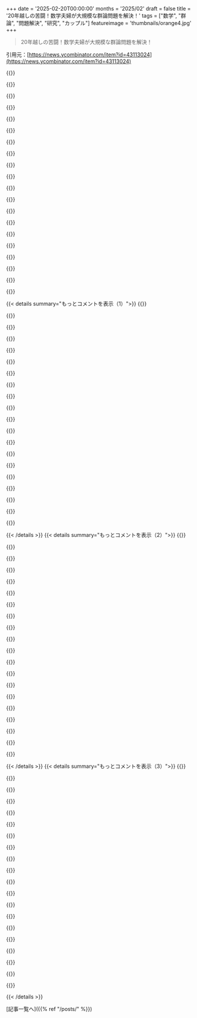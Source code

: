 +++
date = '2025-02-20T00:00:00'
months = '2025/02'
draft = false
title = '20年越しの苦闘！数学夫婦が大規模な群論問題を解決！'
tags = ["数学", "群論", "問題解決", "研究", "カップル"]
featureimage = 'thumbnails/orange4.jpg'
+++

> 20年越しの苦闘！数学夫婦が大規模な群論問題を解決！

引用元：[https://news.ycombinator.com/item?id=43113024](https://news.ycombinator.com/item?id=43113024)

{{<matomeQuote body="そんな難しい問題に夢中になって、学問のキャリアを犠牲にするリスクもあったのに、Späthは全力で取り組んだんだね。こういう情熱的な人がいるからこそ、以前に語られないカウンターファクチュアルにも敬意を表したいね。" userName="PhillyPhuture" createdAt="2025-02-20T15:51:22" color="#ff33a1">}}

{{<matomeQuote body="このコメントの内容はどの論文でも見かける気がする。<br>突破口は、あくまで常識に逆らう人たちから生まれるものだ。逆境を乗り越えてこそ新しいものが生まれるのに、我々はそういう人を評価しないことが多いのは残念だ。" userName="godelski" createdAt="2025-02-20T19:35:55" color="#38d3d3">}}

{{<matomeQuote body="違うと思うな。突破口が必ず常識とは逆の方向からしか生まれないわけじゃないし、成功するためには普通の方法もたくさんある。<br>「逆境を乗り越える」という意識が強すぎると、現実が見えなくなるよ。" userName="globnomulous" createdAt="2025-02-20T21:07:28" color="">}}

{{<matomeQuote body="言葉の意味の議論になってるね。<br>4分台のマイル走やエベレスト登頂は成果であり、突破口ではないと思うな。原爆も特大の成果だけど、それに至る過程には多くの突破口があったのは確かだけど。" userName="abraae" createdAt="2025-02-20T23:01:41" color="">}}

{{<matomeQuote body="結局、定義の持つ意味についての議論になってるよね。<br>もし突破口には何かしらの違いが必要だとしたら、それが常識に反する必要はないってことだ。" userName="globnomulous" createdAt="2025-02-21T03:17:17" color="">}}

{{<matomeQuote body="確かに、言葉は複数の意味を持つ。ただ、君が主張した定義にはすべての意味が含まれているわけじゃない。<br>突破口は「常識に逆らう」必要はないんだ。" userName="godelski" createdAt="2025-02-21T23:39:43" color="">}}

{{<matomeQuote body="言葉には確かに複数の意味がある。君が言う意味が全てじゃないんだよ。<br>突破口が「常識に逆らう」ことが必須ではないことを理解してほしい。" userName="globnomulous" createdAt="2025-02-22T01:24:50" color="">}}

{{<matomeQuote body="ここはHNだから、みんなが規則を覆して、逆行することがカッコいいと思ってるよね。" userName="pinoy420" createdAt="2025-02-20T22:49:44" color="">}}

{{<matomeQuote body="失敗の恐れから逆行するのを避けている人もいるけど、実際は経済的なリスクを恐れているんじゃないかな。<br>無駄な失敗をすることほど非生産的なことはない。" userName="inetknght" createdAt="2025-02-20T22:06:27" color="">}}

{{<matomeQuote body="パラダイムシフトには日常的な実験の蓄積が必要で、逆らう存在だけでは達成できないよ。" userName="biophysboy" createdAt="2025-02-20T23:23:44" color="">}}

{{<matomeQuote body="ブレイクスルーは定義上、常識に逆らう人から生まれるものだよね。 Gladwellが『David and Goliath』で言ってるみたいに、一般的な知恵に対して”不合理”であることが大事だと思う。" userName="MrMcCall" createdAt="2025-02-20T21:35:15" color="#ff33a1">}}

{{<matomeQuote body="フィナンシャル・インデペンデンスが欲しい理由は、外からの圧力や資金問題に悩まされずに、興味深い問題に集中できるから。政府はもっとリスキーな目標に単独や少人数のプロジェクトを資金提供すべきだと思うけど、今のアメリカでは真逆に進んでるから期待できないな。" userName="Xcelerate" createdAt="2025-02-20T18:59:06" color="">}}

{{<matomeQuote body="同じく！お金持ちになりたいのは素敵なものや家が欲しいからじゃなくて、自分のリサーチがしたいからだけだよ。" userName="godelski" createdAt="2025-02-20T19:41:35" color="">}}

{{<matomeQuote body="同じ気持ちの人が多いと思う。どうやって実現するか考えよう！" userName="jereees" createdAt="2025-02-20T21:47:50" color="">}}

{{<matomeQuote body="過去数十年？今は広告テクノロジーの仕事してる。今はLLMsの仕事してるよ。" userName="drivebyhooting" createdAt="2025-02-20T22:10:28" color="">}}

{{<matomeQuote body="確かに多いと思うけど、コミュニティを作るのが難しいかも。一般の人々への障害が増してるし、実現に向けて真剣に考えた方がいいかも。明確なアイデアはないけど、億万長者に資金提供をお願いして、特定の土地を購入し、情熱と専門性のある人を集めて自由に活動してもらうのはどうだろう。Eurekaのような実験として、おそらく大規模には無理だけど、インスピレーションを得る価値はあると思う。" userName="godelski" createdAt="2025-02-21T01:02:03" color="">}}

{{<matomeQuote body="君の言うことはわかるけど、これはPrsoperaや他の失敗したリバタリアンシティの実験と同じに見える。" userName="Geezus_42" createdAt="2025-02-21T13:03:40" color="">}}

{{<matomeQuote body="大学の授業料を考えると、研究者に十分な給料を与えられるはずだよ。テニュア制度は役立つツールだね！" userName="goalieca" createdAt="2025-02-20T23:05:06" color="">}}

{{<matomeQuote body="ハーバードの資産は今いくらになってるの？20億ドル以上だと思うけど、それは評価なしでの話。" userName="genewitch" createdAt="2025-02-21T00:26:50" color="">}}

{{<matomeQuote body="自分が働いてたプロオーディオ会社に、電源供給に5年かけた人がいたんだよね。成功したし、その人をサポートしてくれた経営陣には感謝してるよ。" userName="tomcam" createdAt="2025-02-20T18:04:12" color="#ff33a1">}}

{{< details summary="もっとコメントを表示（1）">}}
{{<matomeQuote body="彼が解こうとしてた具体的な問題を覚えてる？日常で出会う些細なことに、どれだけの思考と努力が注がれているかってすごいよね。青いLEDとか、炊飯器を見るたびにそんなことを考えちゃう。" userName="lemonberry" createdAt="2025-02-20T20:11:07" color="#45d325">}}

{{<matomeQuote body="毎日繰り返しの仕事をしてる人が何千万もいるんだから、起業家になる必要はないよ。みんながキャリア機会を最大化するために生きる必要はないんだ。" userName="manoweb" createdAt="2025-02-20T17:40:00" color="">}}

{{<matomeQuote body="これは起業家というわけじゃないよ。問題を解決してるんだ。二者はほとんど重ならないからね。" userName="chowells" createdAt="2025-02-20T19:21:52" color="">}}

{{<matomeQuote body="この人のおかげで、君が画面でこの記事を読むことができるLEDが可能になったんだよ。＞“https://youtu.be/AF8d72mA41M”" userName="yujzgzc" createdAt="2025-02-20T18:39:41" color="#785bff">}}

{{<matomeQuote body="残念ながら、一般の人が自閉症やオタク系の人を嫌う傾向があって、強迫的な人たちがいなくなった方が世界は良くなると信じてる人も多いみたい。アメリカがここまで進んでいるのは、知識を嫌う風潮がどれほど深いか考えさせられる。" userName="Der_Einzige" createdAt="2025-02-20T16:06:30" color="#45d325">}}

{{<matomeQuote body="“一般の人が自閉症やオタク系の人を嫌う”って、これはめっちゃデタラメだよ。10％の人でもそういう考えはないと思う。" userName="jonahx" createdAt="2025-02-20T17:05:12" color="">}}

{{<matomeQuote body="たぶん90％のそういう人たちは、子供の頃にかなり苦しんだだろうね。" userName="lanstin" createdAt="2025-02-20T17:54:10" color="">}}

{{<matomeQuote body="子供の頃に苦しんだオタクが90％いるとは、私は全く疑わしいな。アカデミア周辺にいたことがあるけど、そういう人たちは大きなオタクで、ひどい仕打ちを受けたことはあまりないよ。" userName="LPisGood" createdAt="2025-02-20T18:45:33" color="">}}

{{<matomeQuote body="私の個人的な経験では、100％そうだった。" userName="ted_dunning" createdAt="2025-02-20T20:28:48" color="">}}

{{<matomeQuote body="90％はさすがに多すぎるんじゃない？まぁ、一般的な人よりも多いとは思うけど。" userName="LPisGood" createdAt="2025-02-20T22:00:54" color="">}}

{{<matomeQuote body="平均的な人が自閉症の人やオタクを嫌ってるとは思わないな。" userName="Gud" createdAt="2025-02-20T16:29:35" color="">}}

{{<matomeQuote body="オタクと自閉症を一緒にするのはおかしい。普通の人は自閉症の人に対して無知から不安を感じるけど、特に危ないわけじゃない。興味が合わないなら無関心なだけで。" userName="parineum" createdAt="2025-02-20T16:37:49" color="#ff33a1">}}

{{<matomeQuote body="“autist”って言葉が使われるのを無視してるのが驚き。これが新しい世代に hate が使われる方法だってわかるのに。" userName="Der_Einzige" createdAt="2025-02-20T16:54:56" color="">}}

{{<matomeQuote body="自閉症の人が同年代や先生、上司からどんな扱いを受けてるか見れば、嫌われてるってことは明らかだよ。" userName="throwpoaster" createdAt="2025-02-20T16:36:06" color="">}}

{{<matomeQuote body="自閉症の人も周りにいるかもしれないのに、ただの糞野郎ってだけってこともあるよ。" userName="jonnybgood" createdAt="2025-02-20T17:25:21" color="">}}

{{<matomeQuote body="今、世界で最も影響力のある人が自閉症だって自分で言ってるし、平均的な人が自閉症を嫌ってるとは思わないよ。" userName="BobaFloutist" createdAt="2025-02-20T17:56:06" color="">}}

{{<matomeQuote body="その人があまりに有名すぎて、一般的な自閉症の人に悪影響を与えてるかもしれない。" userName="harrison_clarke" createdAt="2025-02-20T18:03:20" color="">}}

{{<matomeQuote body="Hegelのことに関して言うと、君の名前はStirnerを参考にしてるよね。Hegelの理想の領域は単なる精神的抽象で、自己に戻って拡張していく過程が重要なんだ。" userName="egoism" createdAt="2025-02-23T10:11:08" color="#785bff">}}

{{<matomeQuote body="最近、自閉症やオタクの人たちが持ち上げられてるし、オンラインで自称する人も多いんじゃない？" userName="fullshark" createdAt="2025-02-21T00:33:01" color="">}}

{{<matomeQuote body="カップルが結果を発表した時、周りの同僚たちは驚いたそうだ。“パレードをやりたかったよ”とスタンフォードのPersi Diaconisが言ってた。長年の努力の成果で、彼女たちがそれを成し遂げたんだからね。そんなポジティブなサポートが、組合せ論をやっていて嬉しかった点の一つだな。" userName="jmount" createdAt="2025-02-20T15:54:24" color="#38d3d3">}}


{{< /details >}}
{{< details summary="もっとコメントを表示（2）">}}
{{<matomeQuote body="私たちの行動は、良くも悪くも関わる人々に影響を与える蝶の羽ばたきみたいなものだ。全ての波動は私たち自身の中に共鳴し、意図と行動によって幸せかその反対に働く。“ポジティブなバイブレーション、イエー” --Bob Marley" userName="MrMcCall" createdAt="2025-02-20T21:49:12" color="">}}

{{<matomeQuote body="マッケイ予想はこういうことだ。群を複素数の行列で表現する際、通常はいくつかの方法がある。それぞれの表示には指紋みたいなキャラクタがある。すべてのグループには、素数の冪の順序を持つ大きな部分群が存在することが知られていて、驚くべきことにGとその部分群N(P)のキャラクタの数が等しい。" userName="isaacfrond" createdAt="2025-02-20T15:51:58" color="#38d3d3">}}

{{<matomeQuote body="Gの定義を見逃したのかな、それともまだカフェインが足りないのかな？" userName="antonf" createdAt="2025-02-20T16:35:44" color="">}}

{{<matomeQuote body="文脈から判断するに、それは元の群だと思うけど、まだコーヒー一杯飲んだだけだからね。" userName="throwpoaster" createdAt="2025-02-20T16:38:53" color="">}}

{{<matomeQuote body="この予想が場合分けの分析を通じて証明されたのは興味深い。各ケースは異なる技法を必要とするが、全ての有限群がこの特性を持つのは偶然のようで、それぞれの群が違う理由からこの特性を持つ。今、結果が確定したことで、他の数学者も真剣に取り組む許可が得られたようだ。" userName="markisus" createdAt="2025-02-21T04:07:15" color="#ff5733">}}

{{<matomeQuote body="率直に言って、群論の証明でこういうのはそれほど珍しくないと思う。関連するものに分けて、それぞれの関係があるもののために証明するのがよくあるからね。その中にはストレートなものもあれば、年単位で問題になってるものもある。" userName="jlo2365" createdAt="2025-02-21T10:05:49" color="#ff33a1">}}

{{<matomeQuote body="ハハ、偶然だな：最近HNに投稿されたInfinite NapkinのGroupsの部分を読んでた。定義は理解してるけど、群の中心的な重要性はまだ把握できてない。たとえば、記事では72の順序の群が50あると言ってて、これは重要な洞察のようだけど、何のためのものなんだろう？" userName="Jun8" createdAt="2025-02-20T14:38:53" color="">}}

{{<matomeQuote body="ChatGPTの言うことは信じないほうがいいよ。72の非アーベル群が44個、アーベル群が6個あるんだって。特にその数字が大事とは言わないけど、正しいよ。" userName="Chinjut" createdAt="2025-02-20T14:45:28" color="">}}

{{<matomeQuote body="知識ゼロで何かを学ぼうとするのにChatGPTを使わないほうがいいね。基礎がないと真実とデタラメを分けられないし、チャットボットはややこしいことを言ってくるから。" userName="jandrese" createdAt="2025-02-20T22:18:57" color="#785bff">}}

{{<matomeQuote body="ChatGPTには気をつけてるつもりなんだけど、やめられないんだよね。自分をちゃんとコントロールしなきゃ。DNSレベルでブロックするしかないかも。" userName="Imustaskforhelp" createdAt="2025-02-20T17:22:48" color="">}}

{{<matomeQuote body="群は対称性を表現する代数的な方法だよ。例えば、等辺三角形を回転させたとき、それが元の姿と同じになるなら、その操作は逆操作があるんだ。対称性の操作を組み合わせることで群ができるんだよ。" userName="ndriscoll" createdAt="2025-02-20T16:19:11" color="#ff5733">}}

{{<matomeQuote body="不変性があるからといって逆操作が存在するわけじゃないと思うけど。" userName="grandempire" createdAt="2025-02-21T07:08:56" color="">}}

{{<matomeQuote body="確かに、ベクトル空間の部分空間への射影はその部分空間を不変にするね。逆操作が存在するのは公理的だと思うけど、存在すれば物体は不変になるんだ。" userName="ndriscoll" createdAt="2025-02-21T19:04:28" color="">}}

{{<matomeQuote body="群の基礎的な構造は素数に似てるなぁ。素数の配置について説明する人は少なくて、それがあると他の現象を説明するために使われるんだ。" userName="__MatrixMan__" createdAt="2025-02-20T14:51:59" color="#38d3d3">}}

{{<matomeQuote body="素数の配置について説明しないってことは、あまり数論の授業を受けてないってことだよね。みんなそれにすごく興味があるから。" userName="BlackFingolfin" createdAt="2025-02-20T21:50:37" color="">}}

{{<matomeQuote body="確かに、分野が重要なのは宇宙の謎があるからだよね。ただ、そういう回答を求めてない人もいるから、実用性のある部分を強調しようとしたんだ。" userName="__MatrixMan__" createdAt="2025-02-20T22:10:38" color="#ff33a1">}}

{{<matomeQuote body="多くの数学的構造が群で、理解することで具体的な問題解決のヒントが得られるんだ。例えば、問題がアーベルかどうかを判断できるし、そうならXやYの形になるはず。" userName="grandempire" createdAt="2025-02-20T14:46:10" color="#38d3d3">}}

{{<matomeQuote body="彼らの証明はこちら：”https://arxiv.org/abs/2410.20392”（2024）" userName="rurban" createdAt="2025-02-20T18:17:23" color="">}}

{{<matomeQuote body="すごいね、20年も dedication があったんだ。個人的なストーリーがいいね、STEMではあまり見ないし。目標を達成したから、彼らの関係はうまくいくといいけど。" userName="ChrisMarshallNY" createdAt="2025-02-20T12:41:53" color="#785bff">}}

{{<matomeQuote body="専門家には思考プロセスをもっと書いてほしい。結果だけだと簡単に思えるから、他の人が理解したり貢献しようとするのを discourages しちゃう。数学ではアイデアはシンプルだけど、シンボルが多くて隠れてる。" userName="nthingtohide" createdAt="2025-02-20T14:23:15" color="#ff33a1">}}


{{< /details >}}
{{< details summary="もっとコメントを表示（3）">}}
{{<matomeQuote body="どうやって機能するかを知ってしまうと、印象が薄くなるし、関心を持つ人も少ないよ。" userName="grandempire" createdAt="2025-02-20T14:48:21" color="">}}

{{<matomeQuote body="これが言いたかったことの一例だよ<br>講義：Douglas Hofstadterの”Albert Einstein on Light; Light on Albert Einstein”を観てみてね。" userName="nthingtohide" createdAt="2025-02-20T17:03:33" color="">}}

{{<matomeQuote body="これはPatrickとRadhia Cousotの夫婦デュオを思い出す。彼らは一緒にAbstract Interpretationを作り上げたんだ。形式検証の授業で学んだよ。" userName="fazkan" createdAt="2025-02-21T00:27:27" color="">}}

{{<matomeQuote body="昨夜Apple TVで『Prime Target』を見始めたんだけど、この話の前提がどこかで聞いたことがあった！主人公が素数問題に obsession してるんだ。ところで、このカップルが形式数学問題にAIツールを使ったことがあるか興味津々。" userName="JayStavis" createdAt="2025-02-21T00:09:22" color="">}}

{{<matomeQuote body="素晴らしい記事だね！これのおかげで関連する記事をいろいろ追ってみた。John Conwayの研究についても。私の数学はBSEE程度だけど、たまに”The Algebraic Eigenvalue Problem”を参考にしてるよ。" userName="wglb" createdAt="2025-02-20T18:24:17" color="#ff5c5c">}}

{{<matomeQuote body="一緒に数学をやってるカップルは仲良しだね。" userName="racl101" createdAt="2025-02-20T19:05:00" color="">}}

{{<matomeQuote body="“McKay conjectureを一緒に研究している間に、Britta SpäthとMarc Cabanesは恋に落ちて一家を築いた。”" userName="yamrzou" createdAt="2025-02-20T13:43:16" color="">}}

{{<matomeQuote body="結局後を継いだってことか。" userName="Out_of_Characte" createdAt="2025-02-20T14:14:03" color="">}}

{{<matomeQuote body="AとBの遺伝子の交差する部分だね。" userName="anthk" createdAt="2025-02-20T14:26:05" color="">}}

{{<matomeQuote body="それってAとBの和集合の部分集合じゃない？交差点って親が共有する遺伝子だけの子供のイメージだし。" userName="echoangle" createdAt="2025-02-20T15:02:58" color="#38d3d3">}}

{{<matomeQuote body="そうだね、それだと近親相姦みたいになっちゃうから、和集合の部分集合の方がいいよ。" userName="anthk" createdAt="2025-02-20T15:07:38" color="">}}

{{<matomeQuote body="マジでお前ら、部屋でも借りておけ。<br>（そして近親計算を防ぐ代数的に証明可能なインセンティブを考えるグループを作ろうぜ）" userName="veidr" createdAt="2025-02-20T16:26:32" color="#ff5733">}}

{{<matomeQuote body="先を行ってるよ、俺は自分の祖父でもある。" userName="Out_of_Characte" createdAt="2025-02-20T17:01:05" color="">}}

{{<matomeQuote body="子供が親と同相だってことだね。" userName="inglor_cz" createdAt="2025-02-20T14:49:03" color="">}}

{{<matomeQuote body="数学、やったね！" userName="lo_fye" createdAt="2025-02-20T13:35:39" color="#785bff">}}

{{<matomeQuote body="なんてひどいウェブページなんだ。クリックと右クリックの動作を偽装してる。段落を選択するのにトリプルクリックできないし、選択したテキストをドラッグできない。最悪！" userName="xenago" createdAt="2025-02-20T16:48:31" color="">}}

{{<matomeQuote body="Quantumの記事は前に読んだことあるけど、McKay conjectureを選択した時に右クリックできないのに気づいたのは初めて。C-cでコピーできるけど、拡張機能やユーザースクリプト、ブックマークレットを使えば右クリックもできるよ。" userName="forgotpwd16" createdAt="2025-02-21T20:07:34" color="">}}

{{<matomeQuote body="どのブラウザ使ってるの？Brave、Chrome、Operaでは問題ないけど。" userName="PunchTunnel" createdAt="2025-02-20T16:57:28" color="">}}

{{<matomeQuote body="EdgeとFirefoxで同じ問題が出るよ。全てのブラウザに影響があるみたい。" userName="xenago" createdAt="2025-02-20T17:16:42" color="">}}

{{<matomeQuote body="すごい数学的な成果だね！" userName="socceroos" createdAt="2025-02-20T13:41:22" color="#785bff">}}


{{< /details >}}


[記事一覧へ]({{% ref "/posts/" %}})
